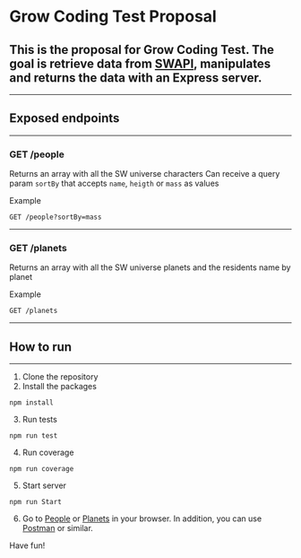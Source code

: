 # Grow Coding Test Proposal #

This is the proposal for Grow Coding Test.
The goal is retrieve data from [SWAPI](https://swapi.dev/), manipulates and returns the data with an Express server.
----------

----------

## Exposed endpoints
----------
### GET /people  

Returns an array with all the SW universe characters
Can receive a query param `sortBy` that accepts `name`, `heigth` or `mass` as values

Example 
```
GET /people?sortBy=mass
```
----------

### GET /planets
Returns an array with all the SW universe planets and the residents name by planet

Example

``` 
GET /planets
```
----------
## How to run
----------
1. Clone the repository
2. Install the packages
  ```
  npm install
  ```
3. Run tests
```
npm run test
```
4. Run coverage
```
npm run coverage
```

5. Start server
```
npm run Start
```

6. Go to [People](https://localhost:3000/people) or [Planets](https://localhost:3000/planets) in your browser. In addition, you can use [Postman](https://www.postman.com/) or similar.


Have fun!
